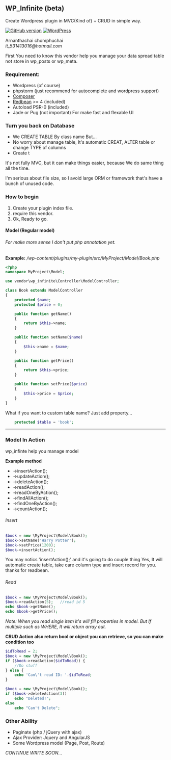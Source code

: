 ## **WP_Infinite (beta)**
Create Wordpress plugin in MVC(Kind of) + CRUD in simple way.

[![GitHub version](https://d25lcipzij17d.cloudfront.net/badge.svg?id=gh&type=6&v=0.2.1&x2=0)](#)
[![WordPress](https://img.shields.io/wordpress/v/akismet.svg)]()

Arnanthachai chomphuchai<br/>
_it_531413016@hotmail.com_

First You need to know this vendor help you manage your data spread table not store in wp_posts or wp_meta.

### Requirement:
* Wordpress (of course)
* phpstorm (just recommend for autocomplete and wordpress support)
* [Composer](https://getcomposer.org/)
* [Redbean](http://www.redbeanphp.com/) >= 4 (included)
* Autoload PSR-0 (included)
* Jade or Pug (not important) For make fast and flexable UI

### Turn you back on Database
* We CREATE TABLE By class name But...
* No worry about manage table, It's automatic CREAT, ALTER table or change TYPE of columns
* Create t

It's not fully MVC, but it can make things easier, because We do same thing all the time.

I'm serious about file size, so I avoid large ORM or framework that's have a bunch of unused code.



### How to begin
1. Create your plugin index file.
2. require this vendor.
3. Ok, Ready to go.

#### Model (Regular model)
###### For make more sense I don't put php annotation yet.
**Example:** _/wp-content/plugins/my-plugin/src/MyProject/Model/Book.php_
```php
<?php
namespace MyProject\Model;

use vendor\wp_infinite\Controller\ModelController;

class Book extends ModelController
{
    protected $name;
    protected $price = 0;

    public function getName()
    {
        return $this->name;
    }

    public function setName($name)
    {
        $this->name = $name;
    }

    public function getPrice()
    {
        return $this->price;
    }

    public function setPrice($price)
    {
        $this->price = $price;
    }
}
```

What if you want to custom table name? Just add property...

```php
    protected $table = 'book';
```

---

### Model In Action

wp_infinte help you manage model

**Example method**
* ->insertAction();
* ->updateAction();
* ->deleteAction();
* ->readAction();
* ->readOneByAction();
* ->findAllAction();
* ->findOneByAction();
* ->countAction();

###### Insert
```php
$book = new \MyProject\Model\Book();
$book->setName('Harry Potter');
$book->setPrice(1200);
$book->insertAction();
```

You may notics 'insertAction();' and it's going to do couple thing
Yes, It will automatic create table, take care column type and insert record for you. thanks for readbean.


###### Read
```php
$book = new \MyProject\Model\Book();
$book->readAction(5);   //read id 5
echo $book->getName();
echo $book->getPrice();

```
_Note: When you read single item it's will fill properties in model. But If multiple such as WHERE, It will return array out._

**CRUD Action also return bool or object you can retrieve, so you can make condition too**
```php
$idToRead = 2;
$book = new \MyProject\Model\Book();
if ($book->readAction($idToRead)) {
    //Do stuff
} else {
    echo 'Can\'t read ID: '.$idToRead;
}

```

```php
$book = new \MyProject\Model\Book();
if ($book->deleteAction(3))
    echo "Deleted!";
else
    echo "Can't Delete";
```

### Other Ability
* Paginate (php / jQuery with ajax)
* Ajax Provider: Jquery and AngularJS
* Some Wordpress model (Page, Post, Route)

_CONTINUE WRITE SOON..._
